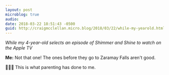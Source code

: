 ```yaml
---
layout: post
microblog: true
audio: 
date: 2018-03-22 18:51:43 -0500
guid: http://craigmcclellan.micro.blog/2018/03/22/while-my-yearold.html
---
```

_While my 4-year-old selects an episode of Shimmer and Shine to watch on the Apple TV_

**Me:** Not that one! The ones before they go to Zaramay Falls aren't good. 

🤦🏻‍♂️ This is what parenting has done to me.
